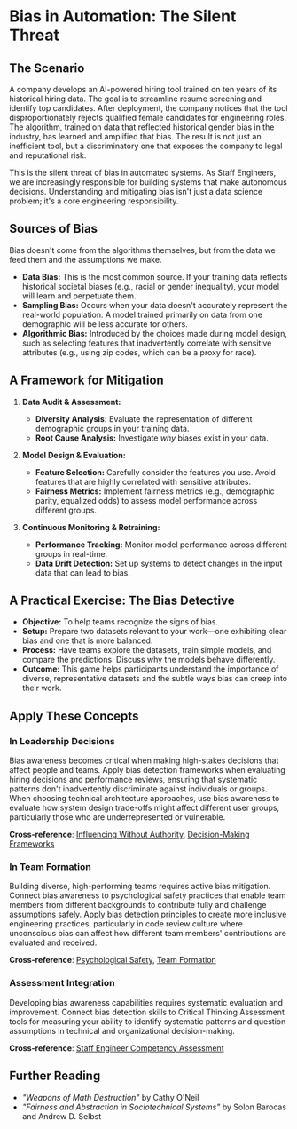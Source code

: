 # Bias in Automation: The Silent Threat

## The Scenario

A company develops an AI-powered hiring tool trained on ten years of its historical hiring data. The goal is to streamline resume screening and identify top candidates. After deployment, the company notices that the tool disproportionately rejects qualified female candidates for engineering roles. The algorithm, trained on data that reflected historical gender bias in the industry, has learned and amplified that bias. The result is not just an inefficient tool, but a discriminatory one that exposes the company to legal and reputational risk.

This is the silent threat of bias in automated systems. As Staff Engineers, we are increasingly responsible for building systems that make autonomous decisions. Understanding and mitigating bias isn't just a data science problem; it's a core engineering responsibility.

## Sources of Bias

Bias doesn't come from the algorithms themselves, but from the data we feed them and the assumptions we make.

-   **Data Bias:** This is the most common source. If your training data reflects historical societal biases (e.g., racial or gender inequality), your model will learn and perpetuate them.
-   **Sampling Bias:** Occurs when your data doesn't accurately represent the real-world population. A model trained primarily on data from one demographic will be less accurate for others.
-   **Algorithmic Bias:** Introduced by the choices made during model design, such as selecting features that inadvertently correlate with sensitive attributes (e.g., using zip codes, which can be a proxy for race).

## A Framework for Mitigation

1.  **Data Audit & Assessment:**
    -   **Diversity Analysis:** Evaluate the representation of different demographic groups in your training data.
    -   **Root Cause Analysis:** Investigate *why* biases exist in your data.

2.  **Model Design & Evaluation:**
    -   **Feature Selection:** Carefully consider the features you use. Avoid features that are highly correlated with sensitive attributes.
    -   **Fairness Metrics:** Implement fairness metrics (e.g., demographic parity, equalized odds) to assess model performance across different groups.

3.  **Continuous Monitoring & Retraining:**
    -   **Performance Tracking:** Monitor model performance across different groups in real-time.
    -   **Data Drift Detection:** Set up systems to detect changes in the input data that can lead to bias.

## A Practical Exercise: The Bias Detective

-   **Objective:** To help teams recognize the signs of bias.
-   **Setup:** Prepare two datasets relevant to your work—one exhibiting clear bias and one that is more balanced.
-   **Process:** Have teams explore the datasets, train simple models, and compare the predictions. Discuss why the models behave differently.
-   **Outcome:** This game helps participants understand the importance of diverse, representative datasets and the subtle ways bias can creep into their work.

## Apply These Concepts

### In Leadership Decisions
Bias awareness becomes critical when making high-stakes decisions that affect people and teams. Apply bias detection frameworks when evaluating hiring decisions and performance reviews, ensuring that systematic patterns don't inadvertently discriminate against individuals or groups. When choosing technical architecture approaches, use bias awareness to evaluate how system design trade-offs might affect different user groups, particularly those who are underrepresented or vulnerable.

**Cross-reference**: [Influencing Without Authority](../leadership/influencing-without-authority.md), [Decision-Making Frameworks](../execution/decision-making-frameworks.md)

### In Team Formation
Building diverse, high-performing teams requires active bias mitigation. Connect bias awareness to psychological safety practices that enable team members from different backgrounds to contribute fully and challenge assumptions safely. Apply bias detection principles to create more inclusive engineering practices, particularly in code review culture where unconscious bias can affect how different team members' contributions are evaluated and received.

**Cross-reference**: [Psychological Safety](../teamwork/psychological-safety.md), [Team Formation](../teamwork/team-formation.md)

### Assessment Integration
Developing bias awareness capabilities requires systematic evaluation and improvement. Connect bias detection skills to Critical Thinking Assessment tools for measuring your ability to identify systematic patterns and question assumptions in technical and organizational decision-making.

**Cross-reference**: [Staff Engineer Competency Assessment](../../appendix/tools/staff-engineer-competency-assessment.md)

## Further Reading

-   *"Weapons of Math Destruction"* by Cathy O'Neil
-   *"Fairness and Abstraction in Sociotechnical Systems"* by Solon Barocas and Andrew D. Selbst
